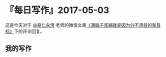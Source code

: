 # 『每日写作』2017-05-03

这是今天对于 [@易仁永澄](http://weibo.com/u/1640237087) 老师的微信文章[《满脑子浆糊就是因为分不清目的和目标》](http://mp.weixin.qq.com/s/1Ld5FsPSEHRLa7Q-hBsZ5A)下的评论回复。

## 我的写作